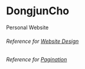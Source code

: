 # DongjunCho
Personal Website

###### Reference for <a href ="http://www.soultreepark.com/view/main">Website Design</a>

  ###### Reference for <a href ="https://www.youtube.com/watch?v=WOPpFddcSCA&ab_channel=TheWebShala">Pagination</a>
